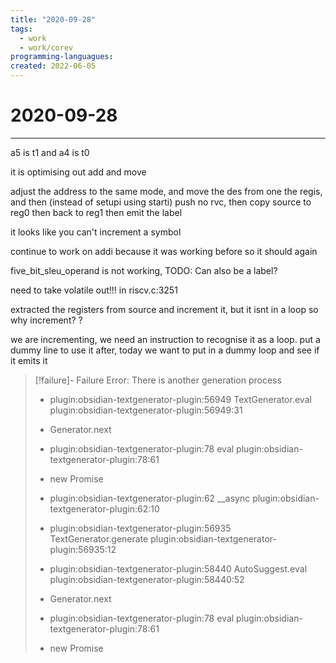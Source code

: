 ```yaml
---
title: "2020-09-28"
tags:
  - work
  - work/corev
programming-languagues:
created: 2022-06-05
---
```

# 2020-09-28
---
a5 is t1 and a4 is t0 

it is optimising out add and move

adjust the address to the same mode, and move the des from one the regis, and then (instead of setupi using starti) push no rvc, then copy source to reg0 then back to reg1 then emit the label

it looks like you can't increment a symbol

continue to work on addi because it was working before so it should again

five_bit_sleu_operand is not working, TODO: Can also be a label?

need to take volatile out!!! in riscv.c:3251

extracted the registers from source and increment it, but it isnt in a loop so why increment? ?

we are incrementing, we need an instruction to recognise it as a loop. put a dummy line to use it after, today we want to put in a dummy loop and see if it emits it
> [!failure]- Failure 
>   Error: There is another generation process
>   
>   - plugin:obsidian-textgenerator-plugin:56949 TextGenerator.eval
>     plugin:obsidian-textgenerator-plugin:56949:31
>   
>   - Generator.next
>   
>   - plugin:obsidian-textgenerator-plugin:78 eval
>     plugin:obsidian-textgenerator-plugin:78:61
>   
>   - new Promise
>   
>   - plugin:obsidian-textgenerator-plugin:62 __async
>     plugin:obsidian-textgenerator-plugin:62:10
>   
>   - plugin:obsidian-textgenerator-plugin:56935 TextGenerator.generate
>     plugin:obsidian-textgenerator-plugin:56935:12
>   
>   - plugin:obsidian-textgenerator-plugin:58440 AutoSuggest.eval
>     plugin:obsidian-textgenerator-plugin:58440:52
>   
>   - Generator.next
>   
>   - plugin:obsidian-textgenerator-plugin:78 eval
>     plugin:obsidian-textgenerator-plugin:78:61
>   
>   - new Promise
>   
>  
